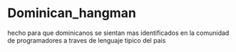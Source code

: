 # Dominican_hangman
hecho para que dominicanos se sientan mas identificados en la comunidad de programadores a traves de lenguaje tipico del pais
